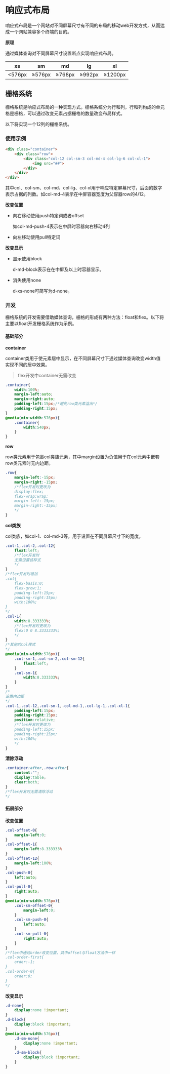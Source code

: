 # 响应式布局

响应式布局是一个网站对不同屏幕尺寸有不同的布局的移动web开发方式，从而达成一个网站兼容多个终端的目的。

**原理**

通过媒体查询对不同屏幕尺寸设置断点实现响应式布局。

| xs     | sm     | md     | lg     | xl      |
| ------ | ------ | ------ | ------ | ------- |
| <576px | ≥576px | ≥768px | ≥992px | ≥1200px |

## 栅格系统

栅格系统是响应式布局的一种实现方式。栅格系统分为行和列，行和列构成的单元格是栅格，可以通过改变元素占据栅格的数量改变布局样式。

以下将实现一个12列的栅格系统。

### 使用示例

```html
<div class="container">
    <div class="row">
        <div class="col-12 col-sm-3 col-md-4 col-lg-6 col-xl-1">
            <img src="##">
        </div>
    </div>
</div>
```

其中col、col-sm、col-md、col-lg、col-xl用于响应特定屏幕尺寸，后面的数字表示占据的列数。如col-md-4表示在中屏容器宽度为父容器row的4/12。

**改变位置**

* 向右移动使用push特定词或者offset

  如col-md-push-4表示在中屏时容器向右移动4列

* 向左移动使用pull特定词

**改变显示**

* 显示使用block

  d-md-block表示在在中屏及以上时容器显示。

* 消失使用none

  d-xs-none可简写为d-none。

### 开发

栅格系统的开发需要借助媒体查询，栅格的形成有两种方法：float和flex。以下将主要以float开发栅格系统作为示例。

#### 基础部分

**container**

container类用于使元素居中显示，在不同屏幕尺寸下通过媒体查询改变width值实现不同的居中效果。

> flex开发中container无需改变

```css
.container{
    width:100%;
    margin-left:auto;
    margin-right:auto;
    padding-left:15px;/*避免row类元素溢出*/
    padding-right:15px;
}
@media(min-width:576px){
    .container{
        width:540px;
    }
}
```

**row**

row类元素用于包裹col类族元素，其中margin设置为负值用于在col元素中嵌套row类元素时无内边距。

```css
.row{
    margin-left:-15px;
    margin-right:-15px;
    /*flex开发时更改为
    display:flex;
    flex-wrap:wrap;
    margin-left:-15px;
    margin-right:-15px;
    */
}
```

**col类族**

col类族，如col-1、col-md-3等，用于设置在不同屏幕尺寸下的宽度。

```css
.col-1,.col-2,.col-12{
    float:left;
    /*flex开发时
    无需设置该样式
    */
}
/*flex开发时增加
.col{
    flex-basis:0;
    flex-grow:1;
    padding-left:15px;
    padding-right:15px;
    with:100%;
}
*/
.col-1{
    width:8.333333%;
    /*flex开发时更改为
    flex:0 0 8.3333333%;
    */
}
/*其他的col样式
*/
@media(min-width:576px){
    .col-sm-1,.col-sm-2,.col-sm-12{
        float:left;
    }
    .col-sm-1{
        width:8.333333%;
    }
}
/*
设置内边距
*/
.col-1,.col-12,.col-sm-1,.col-md-1,.col-lg-1,.col-xl-1{
    padding-left:15px;
    padding-right:15px;
    position:relative;
    /*flex开发时更改为
    padding-left:15px;
    padding-right:15px;
    with:100%;
    */
}
```

**清除浮动**

```css
.container:after,.row:after{
    content:"";
    display:table;
    clear:both;
}
/*flex开发时无需清除浮动
*/
```

#### 拓展部分

**改变位置**

```css
.col-offset-0{
    margin-left:0;
}
.col-offset-1{
    margin-left:8.333333%
}
.col-offset-12{
    margin-left:100%;
}
.col-push-0{
    left:auto;
}
.col-pull-0{
    right:auto;    
}
@media(min-width:576px){
    .col-sm-offset-0{
        margin-left:0;
    }
    .col-sm-push-0{
        left:auto;
    }
    .col-sm-pull-0{
        right:auto;
    }
}
/*flex中通过order改变位置，其中offset与float方法中一样
.col-order-first{
	order:-1;
}
.col-order-0{
	order:0;
}
*/
```

**改变显示**

```css
.d-none{
    display:none !important;
}
.d-block{
    display:block !important;
}
@media(min-width:576px){
    .d-sm-none{
    	display:none !important;
    }
    .d-sm-block{
        display:block !important;
    }
}
```

